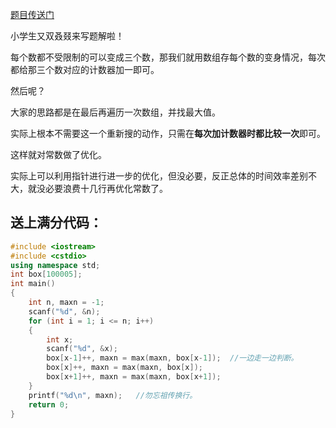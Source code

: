 [题目传送门](https://www.luogu.com.cn/problem/AT3524)

小学生又双叒叕来写题解啦！

每个数都不受限制的可以变成三个数，那我们就用数组存每个数的变身情况，每次都给那三个数对应的计数器加一即可。

然后呢？

大家的思路都是在最后再遍历一次数组，并找最大值。

实际上根本不需要这一个重新搜的动作，只需在**每次加计数器时都比较一次**即可。

这样就对常数做了优化。

实际上可以利用指针进行进一步的优化，但没必要，反正总体的时间效率差别不大，就没必要浪费十几行再优化常数了。

## 送上满分代码：


```cpp
#include <iostream>
#include <cstdio>
using namespace std;
int box[100005];
int main()
{
	int n, maxn = -1;
	scanf("%d", &n);
	for (int i = 1; i <= n; i++)
	{
		int x;
		scanf("%d", &x);
		box[x-1]++, maxn = max(maxn, box[x-1]);  //一边走一边判断。 
		box[x]++, maxn = max(maxn, box[x]);
		box[x+1]++, maxn = max(maxn, box[x+1]);
	}
	printf("%d\n", maxn);   //勿忘祖传换行。 
	return 0;
}
```
